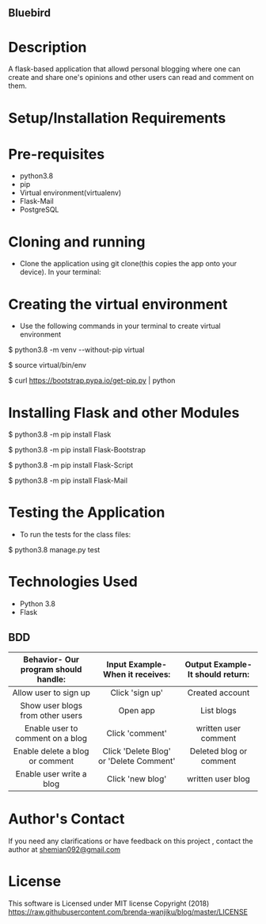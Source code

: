 ## Bluebird

# Description
A flask-based application that allowd personal blogging where one can create and share one's opinions and other users can read and comment on them.



# Setup/Installation Requirements
# Pre-requisites
* python3.8
* pip
* Virtual environment(virtualenv)
* Flask-Mail
* PostgreSQL

# Cloning and running
* Clone the application using git clone(this copies the app onto your device). In your   terminal:


# Creating the virtual environment
* Use the following commands in your terminal to create virtual environment

$ python3.8 -m venv --without-pip virtual

$ source virtual/bin/env

$ curl https://bootstrap.pypa.io/get-pip.py | python

# Installing Flask and other Modules
$ python3.8 -m pip install Flask

$ python3.8 -m pip install Flask-Bootstrap

$ python3.8 -m pip install Flask-Script

$ python3.8 -m pip install Flask-Mail

# Testing the Application
* To run the tests for the class files:

$ python3.8 manage.py test

# Technologies Used
* Python 3.8
* Flask

## BDD
| Behavior- Our program should handle: | Input Example- When it receives: | Output Example- It should return: |
| :-------------: | :-------------: | :-------------: |
| Allow user to sign up | Click 'sign up'  | Created account |
| Show user blogs from other users | Open app | List blogs |
| Enable user to comment on a blog | Click 'comment' | written user comment |
| Enable delete a blog or comment | Click 'Delete Blog' or 'Delete Comment' | Deleted blog or comment |
| Enable user write a blog | Click 'new blog' | written user blog |



# Author's Contact
If you need any clarifications or have feedback on this project , contact the author at shemian092@gmail.com

# License
This software is Licensed under MIT license Copyright (2018) https://raw.githubusercontent.com/brenda-wanjiku/blog/master/LICENSE
